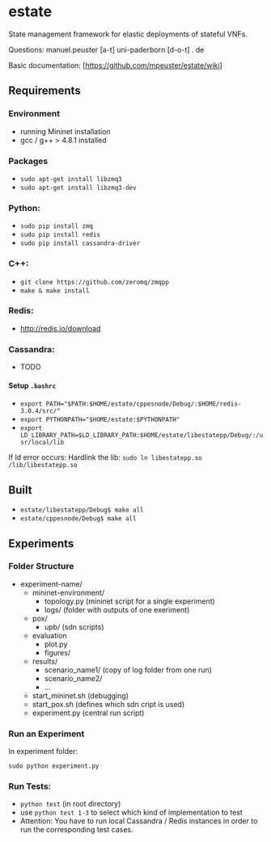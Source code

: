 # estate
State management framework for elastic deployments of stateful VNFs.

Questions: manuel.peuster [a-t] uni-paderborn [d-o-t] . de

Basic documentation: [https://github.com/mpeuster/estate/wiki]

## Requirements

### Environment
* running Mininet installation
* gcc / g++ > 4.8.1 installed

### Packages
* `sudo apt-get install libzmq3`
* `sudo apt-get install libzmq3-dev`

### Python:
* `sudo pip install zmq`
* `sudo pip install redis`
* `sudo pip install cassandra-driver`

### C++:
* `git clone https://github.com/zeromq/zmqpp`
 * `make & make install`

### Redis:
* http://redis.io/download

### Cassandra:
* TODO


#### Setup `.bashrc`
* `export PATH="$PATH:$HOME/estate/cppesnode/Debug/:$HOME/redis-3.0.4/src/"`
* `export PYTHONPATH="$HOME/estate:$PYTHONPATH"`
* `export LD_LIBRARY_PATH=$LD_LIBRARY_PATH:$HOME/estate/libestatepp/Debug/:/usr/local/lib`

If ld error occurs: Hardlink the lib: `sudo ln libestatepp.so /lib/libestatepp.so`

## Built
* `estate/libestatepp/Debug$ make all`
* `estate/cppesnode/Debug$ make all`

## Experiments
### Folder Structure

* experiment-name/
	* mininet-environment/
		- topology.py (mininet script for a single experiment)
		- logs/ (folder with outputs of one exeriment)
	* pox/
		- upb/ (sdn scripts)
	* evaluation
		- plot.py
		- figures/
	* results/
		- scenario_name1/ (copy of log folder from one run)
		- scenario_name2/
		- ...
	* start_mininet.sh (debugging)
	* start_pox.sh (defines which sdn cript is used)
	* experiment.py (central run script)


### Run an Experiment

In experiment folder:

`sudo python experiment.py`

### Run Tests:
* `python test` (in root directory)
 * use `python test 1-3` to select which kind of implementation to test
 * Attention: You have to run local Cassandra / Redis instances in order to run the corresponding test cases.

